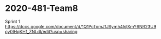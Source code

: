 # 2020-481-Team8

Sprint 1 
https://docs.google.com/document/d/1Q1PcTomJ1JSym545jlXmY6NR23U9oy0IHqKHf_ZNLdI/edit?usp=sharing

